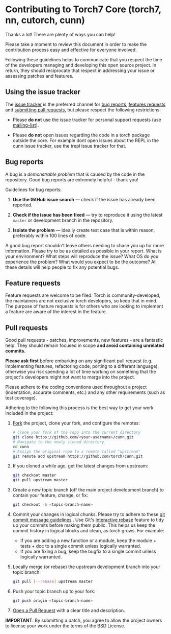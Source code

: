 # Contributing to Torch7 Core (torch7, nn, cutorch, cunn)

Thanks a lot! There are plenty of ways you can help!

Please take a moment to review this document in order to make the contribution
process easy and effective for everyone involved.

Following these guidelines helps to communicate that you respect the time of
the developers managing and developing this open source project. In return,
they should reciprocate that respect in addressing your issue or assessing
patches and features.


## Using the issue tracker

The [issue tracker](https://github.com/torch/cunn/issues) is
the preferred channel for [bug reports](#bugs), [features requests](#features)
and [submitting pull requests](#pull-requests), but please respect the following
restrictions:

* Please **do not** use the issue tracker for personal support requests (use
  [mailing-list](groups.google.com/forum/#!forum/torch7)).

* Please **do not** open issues regarding the code in a torch package 
  outside the core. For example dont open issues about the 
  REPL in the cunn issue tracker, use the trepl issue tracker for that.

<a name="bugs"></a>
## Bug reports

A bug is a _demonstrable problem_ that is caused by the code in the repository.
Good bug reports are extremely helpful - thank you!

Guidelines for bug reports:

1. **Use the GitHub issue search** &mdash; check if the issue has already been
   reported.

2. **Check if the issue has been fixed** &mdash; try to reproduce it using the
   latest `master` or development branch in the repository.

3. **Isolate the problem** &mdash; ideally create test case that is within reason,
   preferably within 100 lines of code.

A good bug report shouldn't leave others needing to chase you up for more
information. Please try to be as detailed as possible in your report. What is
your environment? What steps will reproduce the issue? What OS do you
experience the problem? What would you expect to be the outcome? All these
details will help people to fix any potential bugs.

<a name="features"></a>
## Feature requests

Feature requests are welcome to be filed. Torch is community-developed, 
the maintainers are not exclusive torch developers, so keep that in mind.
The purpose of feature requests is for others who are looking to implement
a feature are aware of the interest in the feature.


<a name="pull-requests"></a>
## Pull requests

Good pull requests - patches, improvements, new features - are a fantastic
help. They should remain focused in scope **and avoid containing unrelated
commits.**

**Please ask first** before embarking on any significant pull request (e.g.
implementing features, refactoring code, porting to a different language),
otherwise you risk spending a lot of time working on something that the
project's developers might not want to merge into the project.

Please adhere to the coding conventions used throughout a project (indentation,
accurate comments, etc.) and any other requirements (such as test coverage).

Adhering to the following this process is the best way to get your work
included in the project:

1. [Fork](https://help.github.com/articles/fork-a-repo) the project, clone your
   fork, and configure the remotes:

   ```bash
   # Clone your fork of the repo into the current directory
   git clone https://github.com/<your-username>/cunn.git
   # Navigate to the newly cloned directory
   cd cunn
   # Assign the original repo to a remote called "upstream"
   git remote add upstream https://github.com/torch/cunn.git
   ```

2. If you cloned a while ago, get the latest changes from upstream:

   ```bash
   git checkout master
   git pull upstream master
   ```

3. Create a new topic branch (off the main project development branch) to
   contain your feature, change, or fix:

   ```bash
   git checkout -b <topic-branch-name>
   ```

4. Commit your changes in logical chunks. Please try to adhere to these [git commit
   message guidelines](http://tbaggery.com/2008/04/19/a-note-about-git-commit-messages.html)
   . Use Git's [interactive rebase](https://help.github.com/articles/about-git-rebase)
   feature to tidy up your commits before making them public. This helps us keep the 
   commit history in logical blocks and clean, as torch grows. 
   For example: 
     - If you are adding a new function or a module, keep the module + tests + doc 
       to a single commit unless logically warranted. 
     - If you are fixing a bug, keep the bugfix to a single commit unless logically warranted.

5. Locally merge (or rebase) the upstream development branch into your topic branch:

   ```bash
   git pull [--rebase] upstream master
   ```

6. Push your topic branch up to your fork:

   ```bash
   git push origin <topic-branch-name>
   ```

7. [Open a Pull Request](https://help.github.com/articles/using-pull-requests/)
    with a clear title and description.

**IMPORTANT**: By submitting a patch, you agree to allow the project owners to
license your work under the terms of the BSD License.